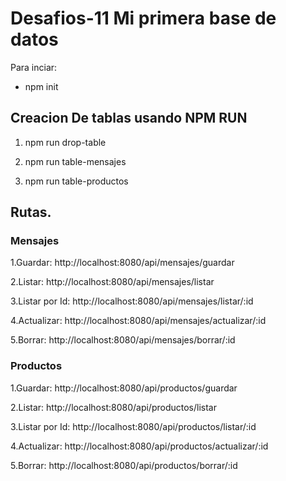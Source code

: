 # Desafios-11  Mi primera base de datos 

Para  inciar:

* npm init


## Creacion De tablas usando NPM RUN

1. npm run drop-table

2. npm run table-mensajes

3. npm run table-productos 


## Rutas.

### Mensajes
1.Guardar: http://localhost:8080/api/mensajes/guardar

2.Listar: http://localhost:8080/api/mensajes/listar

3.Listar por Id: http://localhost:8080/api/mensajes/listar/:id

4.Actualizar: http://localhost:8080/api/mensajes/actualizar/:id

5.Borrar: http://localhost:8080/api/mensajes/borrar/:id

### Productos
1.Guardar: http://localhost:8080/api/productos/guardar

2.Listar: http://localhost:8080/api/productos/listar

3.Listar por Id: http://localhost:8080/api/productos/listar/:id

4.Actualizar: http://localhost:8080/api/productos/actualizar/:id

5.Borrar: http://localhost:8080/api/productos/borrar/:id








